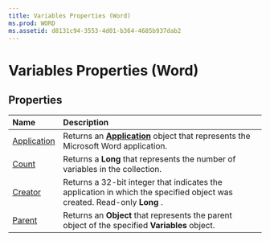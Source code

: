 ```yaml
---
title: Variables Properties (Word)
ms.prod: WORD
ms.assetid: d8131c94-3553-4d01-b364-4685b937dab2
---
```



# Variables Properties (Word)

## Properties



|**Name**|**Description**|
|:-----|:-----|
|[Application](variables-application-property-word.md)|Returns an  **[Application](application-object-word.md)** object that represents the Microsoft Word application.|
|[Count](variables-count-property-word.md)|Returns a  **Long** that represents the number of variables in the collection.|
|[Creator](variables-creator-property-word.md)|Returns a 32-bit integer that indicates the application in which the specified object was created. Read-only  **Long** .|
|[Parent](variables-parent-property-word.md)|Returns an  **Object** that represents the parent object of the specified **Variables** object.|

